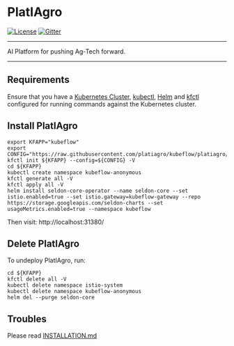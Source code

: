 # PlatIAgro

[![License](https://img.shields.io/badge/License-Apache%202.0-blue.svg)](https://opensource.org/licenses/Apache-2.0)
[![Gitter](https://badges.gitter.im/platiagro/community.svg)](https://gitter.im/platiagro/community?utm_source=badge&utm_medium=badge&utm_campaign=pr-badge)

----

AI Platform for pushing Ag-Tech forward.

----

## Requirements

Ensure that you have a [Kubernetes Cluster](https://kubernetes.io/docs/setup/), [kubectl](https://kubernetes.io/docs/tasks/tools/install-kubectl/#install-kubectl), [Helm](https://github.com/helm/helm/blob/master/docs/install.md) and [kfctl](https://www.kubeflow.org/docs/started/getting-started/#installing-command-line-tools) configured for running commands against the Kubernetes cluster.

## Install PlatIAgro

```shell
export KFAPP="kubeflow"
export CONFIG="https://raw.githubusercontent.com/platiagro/kubeflow/platiagro/bootstrap/config/kfctl_platiagro.yaml"
kfctl init ${KFAPP} --config=${CONFIG} -V
cd ${KFAPP}
kubectl create namespace kubeflow-anonymous
kfctl generate all -V
kfctl apply all -V
helm install seldon-core-operator --name seldon-core --set istio.enabled=true --set istio.gateway=kubeflow-gateway --repo https://storage.googleapis.com/seldon-charts --set usageMetrics.enabled=true --namespace kubeflow
```

Then visit: http://localhost:31380/

## Delete PlatIAgro

To undeploy PlatIAgro, run:

```shell
cd ${KFAPP}
kfctl delete all -V
kubectl delete namespace istio-system
kubectl delete namespace kubeflow-anonymous
helm del --purge seldon-core
```

## Troubles

Please read [INSTALLATION.md](https://github.com/platiagro/platiagro/blob/master/INSTALLATION.md)
